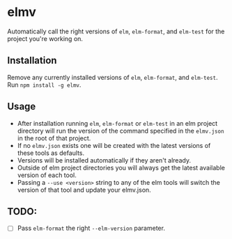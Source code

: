 # elmv
Automatically call the right versions of `elm`, `elm-format`, and `elm-test` for the project you're working on.

## Installation
Remove any currently installed versions of `elm`, `elm-format`, and `elm-test`.
Run `npm install -g elmv`.

## Usage
- After installation running `elm`, `elm-format` or `elm-test` in an elm project directory will run the version of the command specified in the `elmv.json` in the root of that project.
- If no `elmv.json` exists one will be created with the latest versions of these tools as defaults.
- Versions will be installed automatically if they aren't already.
- Outside of elm project directories you will always get the latest available version of each tool.
- Passing a `--use <version>` string to any of the elm tools will switch the version of that tool and update your elmv.json.

## TODO:
- [ ] Pass `elm-format` the right `--elm-version` parameter.
